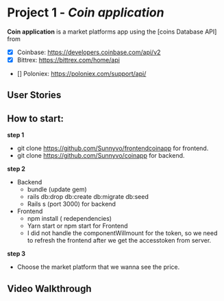 # Project 1 - *Coin application*

**Coin application** is a market platforms app using the [coins Database API]
from
- [X] Coinbase: https://developers.coinbase.com/api/v2
- [X] Bittrex: https://bittrex.com/home/api
- [] Poloniex: https://poloniex.com/support/api/


## User Stories
## How to start:
**step 1**

- git clone https://github.com/Sunnyvo/frontendcoinapp for frontend.
- git clone https://github.com/Sunnyvo/coinapp for backend.

**step 2**

- Backend
  + bundle (update gem)
  + rails db:drop db:create db:migrate db:seed
  + Rails s (port 3000) for backend
- Frontend
  + npm install ( redependencies)
  + Yarn start or npm start for Frontend
  + I did not handle the componentWillmount for the token, so we need to refresh the frontend after we get the accesstoken from server.

**step 3**

- Choose the market platform that we wanna see the price.


## Video Walkthrough